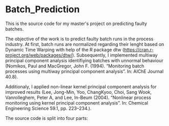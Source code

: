 # Batch_Prediction
This is the source code for my master's project on predicting faulty batches.

The objective of the work is to predict faulty batch runs in the process industry. 
At first, batch runs are normalized regarding their lenght based on Dynamic Time Warping with help of the R package dtw (https://cran.r-project.org/web/packages/dtw/). Subsequently, I implemented multiway principal component analysis identifiying batches with unnormal behaviour (Nomikos, Paul and MacGregor, John F. (1994). “Monitoring batch processes using multiway principal component analysis”. In: AIChE Journal 40.8).

Additionaly, I applied non-linear kernel principal component analysis for improved results (Lee, Jong-Min, Yoo, ChangKyoo, Choi, Sang Wook, Vanrolleghem, Peter A, and Lee, In-Beum (2004). “Nonlinear process monitoring using kernel principal component analysis”. In: Chemical Engineering Science 59.1, pp. 223–234.).

The source code is split into four parts:
